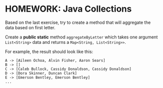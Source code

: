 # HOMEWORK: Java Collections

Based on the last exercise, try to create a method that will aggregate the data based on first letter.

Create a **public static** method `aggregateByLetter` which takes one argument `List<String>` data and returns a `Map<String, List<String>>`. 

For example, the result should look like this:
```
A -> [Aileen Ochoa, Alvin Fisher, Aaron Sears]
B -> []
C -> [Caleb Bullock, Cassidy Donaldson, Cassidy Donaldson]
D -> [Dora Skinner, Duncan Clark]
E -> [Emerson Bentley, Emerson Bentley]
...
```
